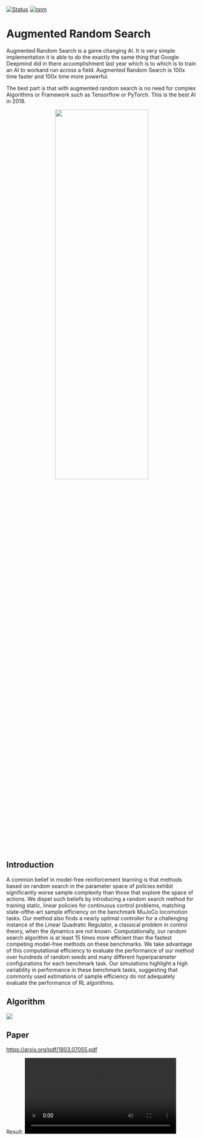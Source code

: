 [![Status](https://img.shields.io/badge/status-maintained-brightgreen.svg?style=for-the-badge)]()
[![npm](https://img.shields.io/npm/l/express.svg?style=for-the-badge)]()
<br>
# Augmented Random Search
Augmented Random Search is a game changing AI. It is very simple implementation it is able to do the exactly the same thing that Google Deepmind did in there accomplishment last year which is to which is to train an AI to workand run across a field. Augmented Random Search is 100x time faster and 100x time more powerful.

The best part is that with augmented random search is no need for complex Algorithms or Framework such as Tensorflow or PyTorch.
This is the best AI in 2018.
<center><img src="https://i.ytimg.com/vi/HkIKgWC7eeY/maxresdefault.jpg" width="70%" height=50%></center>

## Introduction
A common belief in model-free reinforcement learning is that methods based on random
search in the parameter space of policies exhibit significantly worse sample complexity than
those that explore the space of actions. We dispel such beliefs by introducing a random search
method for training static, linear policies for continuous control problems, matching state-ofthe-art sample efficiency on the benchmark MuJoCo locomotion tasks. Our method also finds a
nearly optimal controller for a challenging instance of the Linear Quadratic Regulator, a classical problem in control theory, when the dynamics are not known. Computationally, our random
search algorithm is at least 15 times more efficient than the fastest competing model-free methods on these benchmarks. We take advantage of this computational efficiency to evaluate the
performance of our method over hundreds of random seeds and many different hyperparameter configurations for each benchmark task. Our simulations highlight a high variability in
performance in these benchmark tasks, suggesting that commonly used estimations of sample
efficiency do not adequately evaluate the performance of RL algorithms.

## Algorithm
<img src="https://github.com/suvhradipghosh07/Augmented-Random-Search/blob/master/img/algorithm.PNG">

## Paper

https://arxiv.org/pdf/1803.07055.pdf

Result:
<video width="400" controls>
  <source src="/vs/brs/monitor/openaigym.video.0.30883.video027000.mp4" type="video/mp4">
  
</video>
